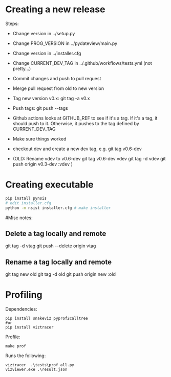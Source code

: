 
# Creating a new release

Steps:
- Change version in ../setup.py
- Change PROG\_VERSION in ../pydateview/main.py
- Change version in ../installer.cfg
- Change CURRENT\_DEV\_TAG in ../.github/workflows/tests.yml   (not pretty...)
- Commit changes and push to pull request
- Merge pull request from old to new version

- Tag new version v0.x:
     git tag -a v0.x

- Push tags:
     git push --tags

- Github actions looks at GITHUB_REF to see if it's a tag. If it's a tag, it should push to it.
  Otherwise, it pushes to the tag defined by CURRENT_DEV_TAG

- Make sure things worked

- checkout dev and create a new dev tag, e.g. 
     git tag v0.6-dev


- (OLD: Rename vdev to v0.6-dev
  git tag v0.6-dev vdev
  git tag -d vdev
  git push origin v0.3-dev :vdev )


# Creating executable

```bash
pip install pynsis
# edit installer.cfg
python -m nsist installer.cfg # make installer
```



#Misc notes:


## Delete a tag locally and remote
git tag -d vtag
git push --delete origin vtag

## Rename a tag locally and remote
git tag new old
git tag -d old
git push origin new :old




# Profiling
Dependencies:
```
pip install snakeviz pyprof2calltree
#or
pip install viztracer
```

Profile:
```
make prof
```

Runs the following:
```
viztracer  .\tests\prof_all.py
vizviewer.exe .\result.json
```

